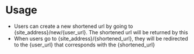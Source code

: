 # Usage
  - Users can create a new shortened url by going to {site_address}/new/{user_url}. The shortened url will be returned by this
  - When users go to {site_address}/{shortened_url}, they will be redirected to the {user_url} that corresponds with the {shortened_url}
